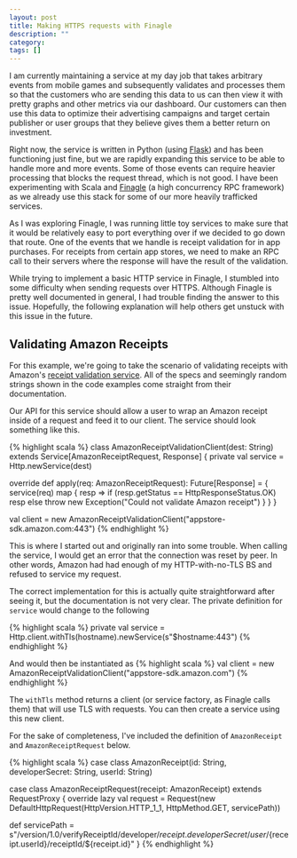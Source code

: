 ```yaml
---
layout: post
title: Making HTTPS requests with Finagle
description: ""
category: 
tags: []
---
```


I am currently maintaining a service at my day job that takes arbitrary events
from mobile games and subsequently validates and processes them so that the
customers who are sending this data to us can then view it with pretty graphs
and other metrics via our dashboard. Our customers can then use this data to
optimize their advertising campaigns and target certain publisher or user groups
that they believe gives them a better return on investment.

Right now, the service is written in Python (using [Flask](http://flask.pocoo.org/))
and has been functioning just fine, but we are rapidly expanding this service
to be able to handle more and more events. Some of those events can require
heavier processing that blocks the request thread, which is not good. I have
been experimenting with Scala and [Finagle](https://twitter.github.io/finagle/)
(a high concurrency RPC framework) as we already use this stack for some of our
more heavily trafficked services.

As I was exploring Finagle, I was running little toy services to make sure that
it would be relatively easy to port everything over if we decided to go down
that route. One of the events that we handle is receipt validation for in app
purchases. For receipts from certain app stores, we need to make an RPC call
to their servers where the response will have the result of the validation.

While trying to implement a basic HTTP service in Finagle, I stumbled into some
difficulty when sending requests over HTTPS. Although Finagle is pretty well
documented in general, I had trouble finding the answer to this issue. Hopefully,
the following explanation will help others get unstuck with this issue in the
future.

## Validating Amazon Receipts

For this example, we're going to take the scenario of validating receipts with
Amazon's [receipt validation service](https://developer.amazon.com/public/apis/earn/in-app-purchasing/docs-v2/verifying-receipts-in-iap-2.0).
All of the specs and seemingly random strings shown in the code examples come
straight from their documentation.

Our API for this service should allow a user to wrap an Amazon receipt inside of
a request and feed it to our client. The service should look something like this.

{% highlight scala %}
class AmazonReceiptValidationClient(dest: String) extends Service[AmazonReceiptRequest, Response] {
  private val service = Http.newService(dest)

  override def apply(req: AmazonReceiptRequest): Future[Response] = {
    service(req) map { resp =>
      if (resp.getStatus == HttpResponseStatus.OK) resp
      else throw new Exception("Could not validate Amazon receipt")
    }
  }
}

val client = new AmazonReceiptValidationClient("appstore-sdk.amazon.com:443")
{% endhighlight %}

This is where I started out and originally ran into some trouble. When calling
the service, I would get an error that the connection was reset by peer. In other
words, Amazon had had enough of my HTTP-with-no-TLS BS and refused to
service my request.

The correct implementation for this is actually quite straightforward after
seeing it, but the documentation is not very clear. The private definition
for `service` would change to the following

{% highlight scala %}
private val service = Http.client.withTls(hostname).newService(s"$hostname:443")
{% endhighlight %}

And would then be instantiated as
{% highlight scala %}
val client = new AmazonReceiptValidationClient("appstore-sdk.amazon.com")
{% endhighlight %}

The `withTls` method returns a client (or service factory, as Finagle calls them)
that will use TLS with requests. You can then create a service using this new
client.

For the sake of completeness, I've included the definition of `AmazonReceipt`
and `AmazonReceiptRequest` below.

{% highlight scala %}
case class AmazonReceipt(id: String, developerSecret: String, userId: String)

case class AmazonReceiptRequest(receipt: AmazonReceipt) extends RequestProxy {
  override lazy val request = Request(new DefaultHttpRequest(HttpVersion.HTTP_1_1, HttpMethod.GET, servicePath))

  def servicePath =
    s"/version/1.0/verifyReceiptId/developer/${receipt.developerSecret}/user/${receipt.userId}/receiptId/${receipt.id}"
}
{% endhighlight %}
